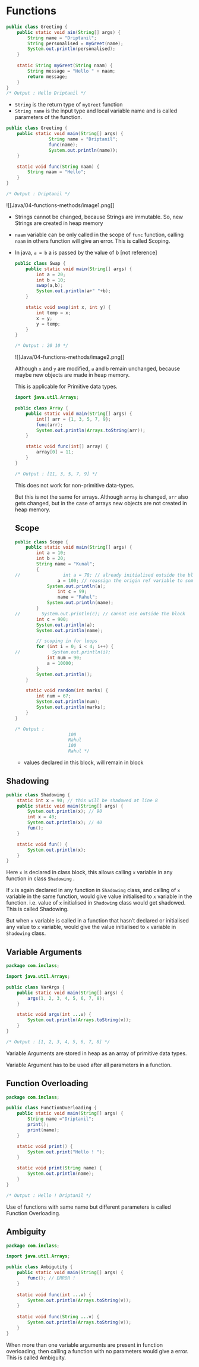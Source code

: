 # Functions

```java
public class Greeting { 
    public static void ain(String[] args) { 
        String name = "Driptanil"; 
        String personalised = myGreet(name); 
        System.out.println(personalised); 
    } 
 
    static String myGreet(String naam) { 
        String message = "Hello " + naam; 
        return message; 
    } 
}
/* Output : Hello Driptanil */
```

-   `String` is the return type of `myGreet` function
-   `String name` is the input type and local variable name and is called parameters of the function.

```java
public class Greeting {
    public static void main(String[] args) {
				String name = "Driptanil";
				func(name);
				System.out.println(name));
    }

    static void func(String naam) {
        String naam = "Hello";
    }
}

/* Output : Driptanil */
```

![[Java/04-functions-methods/image1.png]]

-   Strings cannot be changed, because Strings are immutable. So, new Strings are created in heap memory
    
-   `naam` variable can be only called in the scope of `func` function, calling `naam` in others function will give an error. This is called Scoping.
    
-   In java, `a = b` a is passed by the value of b [not reference]
    
    ```java
    public class Swap {
        public static void main(String[] args) {
            int a = 20;
            int b = 10;
            swap(a,b);
            System.out.println(a+" "+b);
        }
    
        static void swap(int x, int y) {
            int temp = x;
            x = y;
            y = temp;
        }
    }
    
    /* Output : 20 10 */
    ```
    
	![[Java/04-functions-methods/image2.png]]
	
    Although `x` and `y` are modified, `a` and `b` remain unchanged, because maybe new objects are made in heap memory.
    
    This is applicable for Primitive data types.
    
    ```java
    import java.util.Arrays;
    
    public class Array {
        public static void main(String[] args) {
            int[] arr = {1, 3, 5, 7, 9};
            func(arr);
            System.out.println(Arrays.toString(arr));
        }
    
        static void func(int[] array) {
            array[0] = 11;
        }
    }
    
    /* Output : [11, 3, 5, 7, 9] */
    ```
    
    This does not work for non-primitive data-types.
    
    But this is not the same for arrays. Although `array` is changed, `arr` also gets changed, but in the case of arrays new objects are not created in heap memory.
    
    ## Scope
    
    ```java
    public class Scope {
        public static void main(String[] args) {
            int a = 10;
            int b = 20;
            String name = "Kunal";
            {
    //                int a = 78; // already initialised outside the block in the same method, hence you cannot initialise again
                    a = 100; // reassign the origin ref variable to some other value
                System.out.println(a);
                    int c = 99;
                    name = "Rahul";
                System.out.println(name);
            }
    //        System.out.println(c); // cannot use outside the block
            int c = 900;
            System.out.println(a);
            System.out.println(name);
    
            // scoping in for loops
            for (int i = 0; i < 4; i++) {
    //            System.out.println(i);
                int num = 90;
                a = 10000;
            }
            System.out.println();
        }
    
        static void random(int marks) {
            int num = 67;
            System.out.println(num);
            System.out.println(marks);
        }
    }
    
    /* Output : 
    					100 
    					Rahul
    					100 
    					Rahul */
    ```
    
    -   values declared in this block, will remain in block

## Shadowing

```java
public class Shadowing {
    static int x = 90; // this will be shadowed at line 8
    public static void main(String[] args) {
        System.out.println(x); // 90
        int x = 40;
        System.out.println(x); // 40
        fun();
    }

    static void fun() {
        System.out.println(x);
    }
}
```

Here `x` is declared in class block, this allows calling `x` variable in any function in class `Shadowing` .

If `x` is again declared in any function in `Shadowing` class, and calling of `x` variable in the same function, would give value initialised to `x` variable in the function. i.e. value of `x` initialised in `Shadowing` class would get shadowed. This is called Shadowing.

But when `x` variable is called in a function that hasn’t declared or initialised any value to `x` variable, would give the value initialised to `x` variable in `Shadowing` class.

## Variable Arguments

```java
package com.inclass;

import java.util.Arrays;

public class VarArgs {
    public static void main(String[] args) {
        args(1, 2, 3, 4, 5, 6, 7, 8);   
    }

    static void args(int ...v) {
        System.out.println(Arrays.toString(v));
    }
}

/* Output : [1, 2, 3, 4, 5, 6, 7, 8] */
```

Variable Arguments are stored in heap as an array of primitive data types.

Variable Argument has to be used after all parameters in a function.

## Function Overloading

```java
package com.inclass;

public class FunctionOverloading {
    public static void main(String[] args) {
        String name ="Driptanil";
        print();
        print(name);
    }

    static void print() {
        System.out.print("Hello ! ");
    }

    static void print(String name) {
        System.out.println(name);
    }
}

/* Output : Hello ! Driptanil */
```

Use of functions with same name but different parameters is called Function Overloading.

## Ambiguity

```java
package com.inclass;

import java.util.Arrays;

public class Ambigutity {
    public static void main(String[] args) {
        func(); // ERROR !
    }
    
    static void func(int ...v) {
        System.out.println(Arrays.toString(v));
    }
    
    static void func(String ...v) {
        System.out.println(Arrays.toString(v));
    }
}
```

When more than one variable arguments are present in function overloading, then calling a function with no parameters would give a error. This is called Ambiguity.